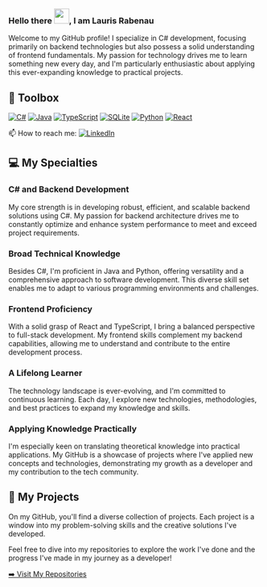 ### Hello there <img src="https://raw.githubusercontent.com/MartinHeinz/MartinHeinz/master/wave.gif" width="30px">, I am Lauris Rabenau

Welcome to my GitHub profile! I specialize in C# development, focusing primarily on backend technologies but also possess a solid understanding of frontend fundamentals. My passion for technology drives me to learn something new every day, and I'm particularly enthusiastic about applying this ever-expanding knowledge to practical projects.

## 🧰 Toolbox

<p align="left">
  <a href="#"><img alt="C#" src="https://img.shields.io/badge/C%23-239120?style=for-the-badge&logo=c-sharp&logoColor=white"/></a>
  <a href="#"><img alt="Java" src="https://img.shields.io/badge/Java-007396?style=for-the-badge&logo=java&logoColor=white"/></a>
  <a href="#"><img alt="TypeScript" src="https://img.shields.io/badge/TypeScript-007ACC?style=for-the-badge&logo=typescript&logoColor=white"/></a>
  <a href="#"><img alt="SQLite" src="https://img.shields.io/badge/SQLite-003B57?style=for-the-badge&logo=sqlite&logoColor=white"/></a>
  <a href="#"><img alt="Python" src="https://img.shields.io/badge/Python-3776AB?style=for-the-badge&logo=python&logoColor=white"/></a>
  <a href="#"><img alt="React" src="https://img.shields.io/badge/React-20232A?style=for-the-badge&logo=react&logoColor=61DAFB"/></a>
</p>

📫 How to reach me: [![LinkedIn](https://img.shields.io/badge/LinkedIn-Connect%20with%20me-blue?style=flat-square&logo=linkedin)](https://www.linkedin.com/in/lauris-rabenau-2851112ba/)

## 💻 My Specialties

### C# and Backend Development
My core strength is in developing robust, efficient, and scalable backend solutions using C#. My passion for backend architecture drives me to constantly optimize and enhance system performance to meet and exceed project requirements.

### Broad Technical Knowledge
Besides C#, I'm proficient in Java and Python, offering versatility and a comprehensive approach to software development. This diverse skill set enables me to adapt to various programming environments and challenges.

### Frontend Proficiency
With a solid grasp of React and TypeScript, I bring a balanced perspective to full-stack development. My frontend skills complement my backend capabilities, allowing me to understand and contribute to the entire development process.

### A Lifelong Learner
The technology landscape is ever-evolving, and I'm committed to continuous learning. Each day, I explore new technologies, methodologies, and best practices to expand my knowledge and skills.

### Applying Knowledge Practically
I'm especially keen on translating theoretical knowledge into practical applications. My GitHub is a showcase of projects where I've applied new concepts and technologies, demonstrating my growth as a developer and my contribution to the tech community.

## 🚀 My Projects

On my GitHub, you'll find a diverse collection of projects. Each project is a window into my problem-solving skills and the creative solutions I've developed.

Feel free to dive into my repositories to explore the work I've done and the progress I've made in my journey as a developer!

[➡️ Visit My Repositories](https://github.com/Mrpowersz)

<!--
**Mrpowersz/Mrpowersz** is a ✨ _special_ ✨ repository because its `README.md` (this file) appears on your GitHub profile.
-->
